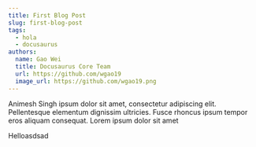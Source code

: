```yaml
---
title: First Blog Post
slug: first-blog-post
tags:
  - hola
  - docusaurus
authors:
  name: Gao Wei
  title: Docusaurus Core Team
  url: https://github.com/wgao19
  image_url: https://github.com/wgao19.png
---
```

Animesh Singh ipsum dolor sit amet, consectetur adipiscing elit. Pellentesque elementum dignissim ultricies. Fusce rhoncus ipsum tempor eros aliquam consequat. Lorem ipsum dolor sit amet

Helloasdsad